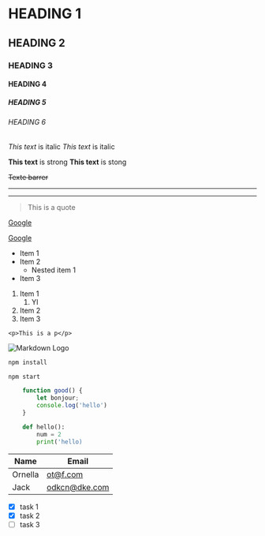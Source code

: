 <!-- Headings -->
# HEADING 1
## HEADING 2
### HEADING 3
#### HEADING 4
##### HEADING 5
###### HEADING 6

<!-- italics -->
*This text* is italic
_This text_ is italic

<!-- strong -->
**This text** is strong
__This text__ is stong

<!-- Strikethrough -->
~~Texte barrer~~

<!-- Horizontal rule -->
- - -
___

<!-- Blockquote -->
> This is a quote

<!-- Linkk -->
[Google](http://www.google.com)

[Google](http://www.google.com "GoogleTitle")

<!-- UL -->
* Item 1
* Item 2
    * Nested item 1
* Item 3

<!-- oL -->
1. Item 1
    1. YI
1. Item 2
1. Item 3

<!-- Inline code block -->
`<p>This is a p</p>`

<!-- Imaage -->
![Markdown Logo](https://markdown-here.com/img/icon256.png)

<!-- Github markdown -->
```bash
npm install

npm start
```

```javascript
    function good() {
        let bonjour;
        console.log('hello')
    }
```
```python
    def hello():
        num = 2
        print('hello)
```
<!-- Tables -->
| Name  |Email  |
| ------|-------|
| Ornella| ot@f.com|
| Jack  |odkcn@dke.com|

<!-- Tasks list -->
* [x] task 1
* [x] task 2
* [ ] task 3